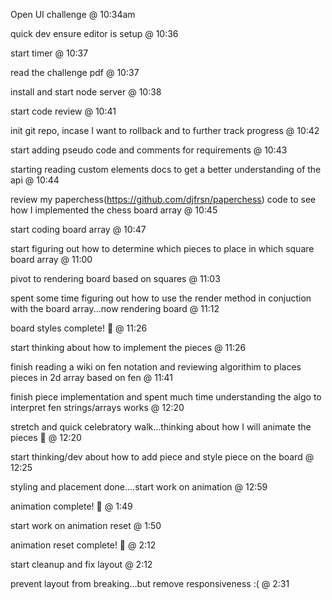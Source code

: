 Open UI challenge @ 10:34am

quick dev ensure editor is setup @ 10:36

start timer @ 10:37

read the challenge pdf @ 10:37

install and start node server @ 10:38

start code review @ 10:41

init git repo, incase I want to rollback and to further track progress @ 10:42

start adding pseudo code and comments for requirements @ 10:43

starting reading custom elements docs to get a better understanding of the api @ 10:44

review my paperchess(https://github.com/djfrsn/paperchess) code to see how I implemented the chess board array @ 10:45

start coding board array @ 10:47

start figuring out how to determine which pieces to place in which square board array @ 11:00

pivot to rendering board based on squares @ 11:03

spent some time figuring out how to use the render method in conjuction with the board array...now rendering board @ 11:12

board styles complete! 🎉 @ 11:26

start thinking about how to implement the pieces @ 11:26

finish reading a wiki on fen notation and reviewing algorithim to places pieces in 2d array based on fen @ 11:41

finish piece implementation and spent much time understanding the algo to interpret fen strings/arrays works @ 12:20

stretch and quick celebratory walk...thinking about how I will animate the pieces 🎉 @ 12:20

start thinking/dev about how to add piece and style piece on the board @ 12:25

styling and placement done....start work on animation @ 12:59

animation complete! 🎉 @ 1:49

start work on animation reset @ 1:50

animation reset complete! 🎉 @ 2:12

start cleanup and fix layout @ 2:12

prevent layout from breaking...but remove responsiveness :( @ 2:31

